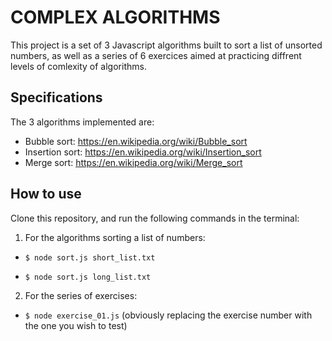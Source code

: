 # COMPLEX ALGORITHMS

This project is a set of 3 Javascript algorithms built to sort a list of unsorted numbers, as well as a series of 6 exercices aimed at practicing diffrent levels of comlexity of algorithms. 

## Specifications

The 3 algorithms implemented are: 

* Bubble sort: https://en.wikipedia.org/wiki/Bubble_sort
* Insertion sort: https://en.wikipedia.org/wiki/Insertion_sort
* Merge sort: https://en.wikipedia.org/wiki/Merge_sort

## How to use

Clone this repository, and run the following commands in the terminal:

1) For the algorithms sorting a list of numbers:

* `$ node sort.js short_list.txt`

* `$ node sort.js long_list.txt`

2) For the series of exercises:

* `$ node exercise_01.js` (obviously replacing the exercise number with the one you wish to test)

